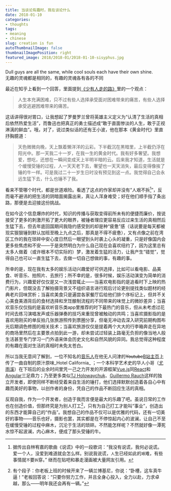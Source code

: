 ```yaml
---
title: 当谈论有趣时，我在谈论什么
date: 2018-01-10
categories:
- thoughts
tags:
- meaning
- chinese
slug: creation is fun
autoThumbnailImage: false
thumbnailImagePosition: right
featured_image: 2018/2018-01/2018-01-10-sisyphus.jpg
---
```


Dull guys are all the same, while cool souls each have their own shine.  
无趣的灵魂都是相同的，有趣的灵魂各有各的不同
<!--more-->

最近在知乎上看到一个回答，里面提到[《少有人走的路》](https://link.zhihu.com/?target=http%3A//book.douban.com/subject/1775691/)里的一个观点：

>人生本充满困难，只不过有些人选择承受面对困难带来的痛苦，有些人选择承受逃避困难带来的痛苦。

这话讲得很对胃口，让我想起了罗曼罗兰曾将英雄主义定义为“认清了生活的真相后依然热爱生活”，而鲁迅也把真正的勇士描述成“敢于直面惨淡的人生，敢于正视淋漓的鲜血”。哦，对了，说过类似话的还有王小波，他在那本《黄金时代》里直抒胸臆道：

>天色微微向晚，天上飘着懒洋洋的云彩。下半截沉在黑暗里，上半截仍浮在阳光中。那一天我二十一岁，在我一生的黄金时代。我有好多奢望。我想爱，想吃，还想在一瞬间变成天上半明半暗的云。后来我才知道，生活就是个缓慢受锤的过程，人一天天老下去，奢望也一天天消失，最后变得像挨了锤的牛一样。可是我过二十一岁生日时没有预见到这一点。我觉得自己会永远生猛下去，什么也锤不了我。

看来不管哪个时代，都是世道艰险。看透了这点的作家却并没有“人艰不拆[^1]”，反而毫不避讳的把生活的阴暗面揭露出来，真让人浑身难受；好在他们顺手指了条出路，那便是去迎接这份挑战。

在如今这个信息爆炸的时代，知识的传播与获取变得前所未有的便捷而廉价，按说接受了更多的刺激开拓了更大的眼界，被锤者理应更容易反应过来生活的真相然后生猛下去，但去年底回国期间我隐约感受到的却是种“疲惫”感（话说要是每天都被现实狠狠锤到默认加班至晚上九点之后，那真是不得不疲惫），又有点像之前在湾区工作的我在琐碎中安心度日然后一眼望到头时袭上心头的凝重，只是好像国内会更多些焦虑和不安——于是突然明白为什么自己现在会喜欢纽约了，因为这里总有太多人做着（或许根本不切实际的）梦，激发着生猛的活力，让我产生“错觉”，觉得自己也可以一直生猛下去，去做一切自己想做的事，有趣的事。

所幸的是，现在我有太多的娱乐活动兴趣爱好可供选择，比如可以看电影、品美食、听音乐、拍照片、去旅行；所不幸的是，很多时候，娱乐活动演变为简单的消费行为，兴趣爱好仅仅是又一次浅尝辄止——当喜欢电影指的是追看时下上映的热门影片，但既没去了解拍摄背景又不组织语言进行观后讨论更别提找类似题材的经典老片回味赏析；当喜欢美食只是遍尝各家餐厅后给他们排个序标记上，但并不关心美食美酒背后的食材选择和烹饪酿制流程的不同带来的味觉上的微妙差异；当喜欢音乐仅仅指的是喜欢听音乐类app里推荐的时下最热门的音乐，但从未考虑过花时间去练习演唱发声或乐器弹奏的技巧来重现曾被触动的共鸣；当喜欢摄影指的是喜欢用刚买的单反拍几张旅游照传到票圈分享，但毫无冲动去深入研究前期构图布光后期调色修图的相关技术；当喜欢旅游仅仅是提着两个大大的行李箱奔走在异地的商场里然后在主要景点拍到此一游，却未尝试过轻装上路毫无负担的像当地人般生活甚至专门学习一门外语来体会历史文化和自然风貌的异同。我总觉得这种程度的有趣在面对生活的真相时未免太苍白。

所以当我无意间了解到，一位不知名的[音乐人](https://www.youtube.com/channel/UCTF4nmNOzKDIHHX0JcIJwZg)在他无人问津的~~Youtube~~[B站主页](http://www.bilibili.com/video/av17575121/#reply572883984)上传了一曲自制的原汁原味_Hotel California_ ；一个本科学艺术史的华人小哥（[尤雨溪](https://twitter.com/youyuxi)）在下班后的业余时间里凭一己之力开发的开源框架[Vue.js](https://vuejs.org/)同[React](https://reactjs.org/)和[Angular](https://angular.io/)三足鼎力；乃至更多类似[TJ Holowaychuk](https://twitter.com/tjholowaychuk)、[Guillermo Rauch](https://twitter.com/rauchg)这样的独立开发者，即使同样不断经受着来自生活的锤打，他们选择默默创造着各自心中有趣而美好的事物，以创作者的身份，凭自己的作品不断回应生活的真相。

反观自我，作为一个开发者，创造于我而言便是最大的乐趣了吧。虽说日常的工作也在创造价值，但那终究是为别人打工[^2]，只有为自己打工才能叫“事业”，创造出的东西才能算自己的“作品”。我想自己的作品不仅可以是优雅的代码，还有一切美好的事物——音乐也好，摄影也罢，其实都是在不停惊起内心的波澜，让自己不至在缓慢受锤的过程中麻木，沉沦于生活的琐碎。不然能怎样呢？不然就好像一潭死水惊不起波澜，内心麻木，便成了那头受锤的牛。

[^1]:据传出自林宥嘉的歌曲《说谎》中的一段歌词：“我没有说谎，我何必说谎。爱一个人，没爱到难道就会怎么样。别说我说谎，`人`生已经如此的`艰`难，有些事情就`不`要`拆`穿。” 继而在贴吧和暴走漫画被大量网友引用。

[^2]:有个段子：你老板上班的时候开来了一辆兰博基尼，你说：“卧槽，这车真牛逼！”老板回答说：“只要你努力工作，并且全身心投入，全力以赴，力求卓越，那么——明年我还会再有一辆。”
